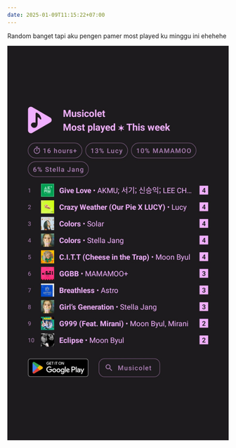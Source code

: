 ```yaml
---
date: 2025-01-09T11:15:22+07:00
---
```

Random banget tapi aku pengen pamer most played ku minggu ini ehehehe

![Most played This week](most-played.jpg)